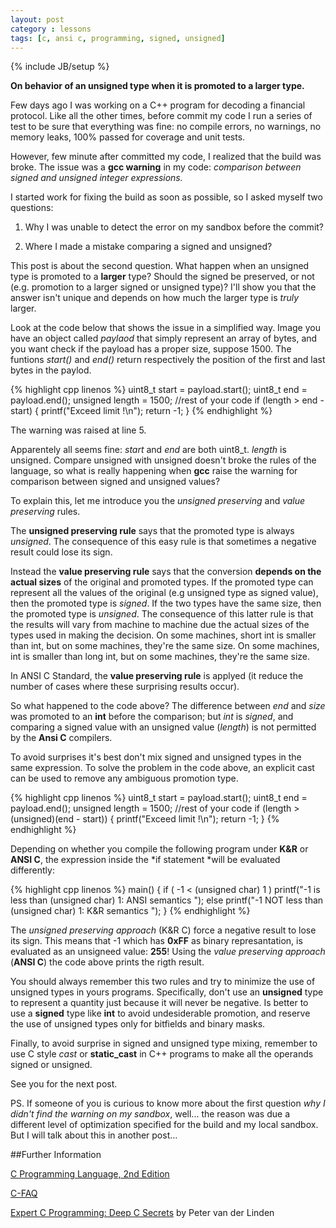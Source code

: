 ```yaml
---
layout: post
category : lessons
tags: [c, ansi c, programming, signed, unsigned]
---
```

{% include JB/setup %}

**On behavior of an unsigned type when it is promoted to a larger type.**

<!--more-->

Few days ago I was working on a C++ program for decoding a financial protocol. Like all the other times, before commit my code I run a series of test to be sure that everything was fine: no compile errors, no warnings, no  memory leaks, 100% passed for coverage and unit tests.
 
However, few minute after committed my code, I realized that the build was broke. The issue was a **gcc warning** in my code: *comparison between signed and unsigned integer expressions.*

I started work for fixing the build as soon as possible, so I asked myself two questions:

1. Why I was unable to detect the error on my sandbox before the commit?

2. Where I made a mistake comparing a signed and unsigned?

This post is about the second question. What happen when an unsigned type is promoted to a **larger** type? Should the signed be preserved, or not (e.g. promotion to a larger signed or unsigned type)? I'll show you that the answer isn't unique and depends on how much the larger type is *truly* larger.

Look at the code below that shows the issue in a simplified way. Image you have an object called *paylaod* that simply represent an array of bytes, and you want check if the payload has a proper size, suppose 1500. The funtions *start()* and *end()* return respectively the position of the first and last bytes in the paylod.
 
{% highlight cpp linenos %}
uint8_t start = payload.start();
uint8_t end = payload.end();
unsigned length = 1500;
//rest of your code
if (length > end - start) {
    printf("Exceed limit !\n");
    return -1;
}
{% endhighlight %}

The warning was raised at line 5.

Apparentely all seems fine: *start* and *end* are both uint8_t. *length* is unsigned. Compare unsigned with unsigned doesn't broke the rules of the language, so what is really happening when **gcc** raise the warning for comparison between signed and unsigned values?

To explain this, let me introduce you the *unsigned preserving* and *value preserving* rules.

The **unsigned preserving rule** says that the promoted type is always *unsigned*. The consequence of this easy rule is that sometimes a negative result could lose its sign. 

Instead the **value preserving rule** says that the conversion **depends on the actual sizes** of the original and promoted types. If the promoted type can represent all the values of the original (e.g unsigned type as signed value), then the promoted type is *signed*. If the two types have the same size, then the promoted type is *unsigned*. The consequence of this latter rule is that the results will vary from machine to machine due the actual sizes of the types used in making the decision. 
On some machines, short int is smaller than int, but on some machines, they're the same size. On some machines, int is smaller than long int, but on some machines, they're the same size.

In ANSI C Standard, the **value preserving rule** is applyed (it reduce the number of cases where these surprising results occur). 

So what happened to the code above? The difference between *end* and *size* was promoted to an **int** before the comparison; but *int* is *signed*, and comparing a signed value with an unsigned value (*length*) is not permitted by the **Ansi C** compilers.

To avoid surprises it's best don't mix signed and unsigned types in the same expression. To solve the problem in the code above, an explicit cast can be used to remove any ambiguous promotion type.

{% highlight cpp linenos %}
uint8_t start = payload.start();
uint8_t end = payload.end();
unsigned length = 1500;
//rest of your code
if (length > (unsigned)(end - start)) {
    printf("Exceed limit !\n");
    return -1;
}
{% endhighlight %}


Depending on whether you compile the following program under **K&R** or **ANSI C**, the expression inside the *if statement *will be evaluated differently:

{% highlight cpp linenos %}
main() {
if ( -1 < (unsigned char) 1 )	printf("-1 is less than (unsigned char) 1: ANSI semantics ");else 
	printf("-1 NOT less than (unsigned char) 1: K&R semantics ");
}
{% endhighlight %}

The *unsigned preserving approach* (K&R C) force a negative result to lose its sign. This means that -1 which has **0xFF** as binary represantation, is evaluated as an unsigneed value: **255**! 
Using the *value preserving approach* (**ANSI C**) the code above prints the rigth result.

You should always remember this two rules and try to minimize the use of unsigned types in yours programs. Specifically, don't use an **unsigned** type to represent a quantity just because it will never be negative.Is better to use a **signed** type like **int** to avoid undesiderable promotion, and reserve the use of unsigned types only for bitfields and binary masks.

Finally, to avoid surprise in signed and unsigned type mixing, remember to use C style *cast* or **static_cast** in C++ programs to make all the operands signed or unsigned.

See you for the next post.


PS. If someone of you is curious to know more about the first question *why I didn't find the warning on my sandbox*, well... the reason was due a different level of optimization specified for the build and my local sandbox.
But I will talk about this in another post… 
 

##Further Information

[C Programming Language, 2nd Edition](http://www.amazon.com/C-Programming-Language-2nd-Edition/dp/0131103628)

[C-FAQ](http://www.c-faq.com/expr/preservingrules.html)

[Expert C Programming: Deep C Secrets](http://www.amazon.co.uk/gp/search?index=books&linkCode=qs&keywords=9780131774292) by Peter van der Linden




